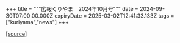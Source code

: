 +++
title = """広報くりやま　2024年10月号"""
date = 2024-09-30T07:00:00.000Z
expiryDate = 2025-03-02T12:41:33.133Z
tags = ["kuriyama","news"]
+++


[[source]](https://www.town.kuriyama.hokkaido.jp/site/koho/28927.html)
